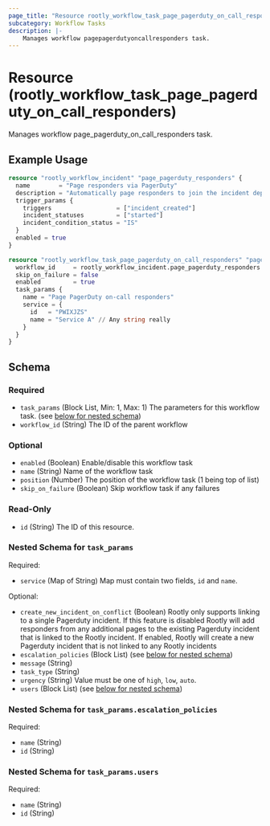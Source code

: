 ```yaml
---
page_title: "Resource rootly_workflow_task_page_pagerduty_on_call_responders - terraform-provider-rootly"
subcategory: Workflow Tasks
description: |-
    Manages workflow pagepagerdutyoncallresponders task.
---
```


# Resource (rootly_workflow_task_page_pagerduty_on_call_responders)

Manages workflow page_pagerduty_on_call_responders task.

## Example Usage

```terraform
resource "rootly_workflow_incident" "page_pagerduty_responders" {
  name        = "Page responders via PagerDuty"
  description = "Automatically page responders to join the incident depending on what's been impacted (see conditions)."
  trigger_params {
    triggers                  = ["incident_created"]
    incident_statuses         = ["started"]
    incident_condition_status = "IS"
  }
  enabled = true
}

resource "rootly_workflow_task_page_pagerduty_on_call_responders" "page_pagerduty_on_call_responders" {
  workflow_id     = rootly_workflow_incident.page_pagerduty_responders.id
  skip_on_failure = false
  enabled         = true
  task_params {
    name = "Page PagerDuty on-call responders"
    service = {
      id   = "PWIXJZS"
      name = "Service A" // Any string really
    }
  }
}
```

<!-- schema generated by tfplugindocs -->
## Schema

### Required

- `task_params` (Block List, Min: 1, Max: 1) The parameters for this workflow task. (see [below for nested schema](#nestedblock--task_params))
- `workflow_id` (String) The ID of the parent workflow

### Optional

- `enabled` (Boolean) Enable/disable this workflow task
- `name` (String) Name of the workflow task
- `position` (Number) The position of the workflow task (1 being top of list)
- `skip_on_failure` (Boolean) Skip workflow task if any failures

### Read-Only

- `id` (String) The ID of this resource.

<a id="nestedblock--task_params"></a>
### Nested Schema for `task_params`

Required:

- `service` (Map of String) Map must contain two fields, `id` and `name`.

Optional:

- `create_new_incident_on_conflict` (Boolean) Rootly only supports linking to a single Pagerduty incident. If this feature is disabled Rootly will add responders from any additional pages to the existing Pagerduty incident that is linked to the Rootly incident. If enabled, Rootly will create a new Pagerduty incident that is not linked to any Rootly incidents
- `escalation_policies` (Block List) (see [below for nested schema](#nestedblock--task_params--escalation_policies))
- `message` (String)
- `task_type` (String)
- `urgency` (String) Value must be one of `high`, `low`, `auto`.
- `users` (Block List) (see [below for nested schema](#nestedblock--task_params--users))

<a id="nestedblock--task_params--escalation_policies"></a>
### Nested Schema for `task_params.escalation_policies`

Required:

- `name` (String)
- `id` (String)


<a id="nestedblock--task_params--users"></a>
### Nested Schema for `task_params.users`

Required:

- `name` (String)
- `id` (String)
